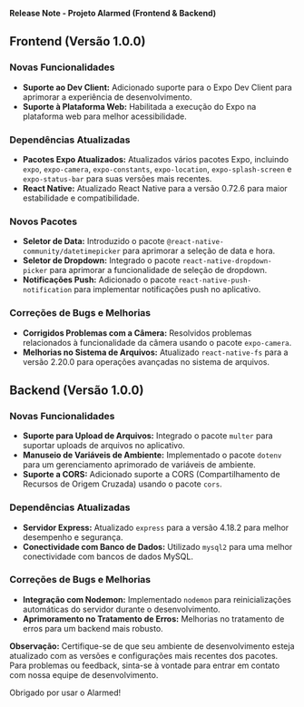**Release Note - Projeto Alarmed (Frontend & Backend)**

## Frontend (Versão 1.0.0)

### Novas Funcionalidades
- **Suporte ao Dev Client:** Adicionado suporte para o Expo Dev Client para aprimorar a experiência de desenvolvimento.
- **Suporte à Plataforma Web:** Habilitada a execução do Expo na plataforma web para melhor acessibilidade.

### Dependências Atualizadas
- **Pacotes Expo Atualizados:** Atualizados vários pacotes Expo, incluindo `expo`, `expo-camera`, `expo-constants`, `expo-location`, `expo-splash-screen` e `expo-status-bar` para suas versões mais recentes.
- **React Native:** Atualizado React Native para a versão 0.72.6 para maior estabilidade e compatibilidade.

### Novos Pacotes
- **Seletor de Data:** Introduzido o pacote `@react-native-community/datetimepicker` para aprimorar a seleção de data e hora.
- **Seletor de Dropdown:** Integrado o pacote `react-native-dropdown-picker` para aprimorar a funcionalidade de seleção de dropdown.
- **Notificações Push:** Adicionado o pacote `react-native-push-notification` para implementar notificações push no aplicativo.

### Correções de Bugs e Melhorias
- **Corrigidos Problemas com a Câmera:** Resolvidos problemas relacionados à funcionalidade da câmera usando o pacote `expo-camera`.
- **Melhorias no Sistema de Arquivos:** Atualizado `react-native-fs` para a versão 2.20.0 para operações avançadas no sistema de arquivos.

## Backend (Versão 1.0.0)

### Novas Funcionalidades
- **Suporte para Upload de Arquivos:** Integrado o pacote `multer` para suportar uploads de arquivos no aplicativo.
- **Manuseio de Variáveis de Ambiente:** Implementado o pacote `dotenv` para um gerenciamento aprimorado de variáveis de ambiente.
- **Suporte a CORS:** Adicionado suporte a CORS (Compartilhamento de Recursos de Origem Cruzada) usando o pacote `cors`.

### Dependências Atualizadas
- **Servidor Express:** Atualizado `express` para a versão 4.18.2 para melhor desempenho e segurança.
- **Conectividade com Banco de Dados:** Utilizado `mysql2` para uma melhor conectividade com bancos de dados MySQL.

### Correções de Bugs e Melhorias
- **Integração com Nodemon:** Implementado `nodemon` para reinicializações automáticas do servidor durante o desenvolvimento.
- **Aprimoramento no Tratamento de Erros:** Melhorias no tratamento de erros para um backend mais robusto.

**Observação:** Certifique-se de que seu ambiente de desenvolvimento esteja atualizado com as versões e configurações mais recentes dos pacotes. Para problemas ou feedback, sinta-se à vontade para entrar em contato com nossa equipe de desenvolvimento.

Obrigado por usar o Alarmed!